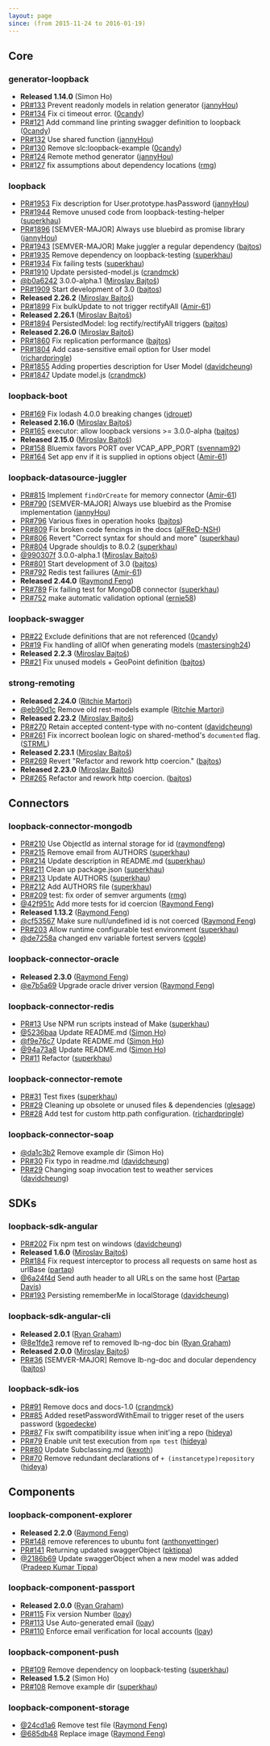 ```yaml
---
layout: page
since: (from 2015-11-24 to 2016-01-19)
---
```


## Core

### generator-loopback
 * **Released 1.14.0** (Simon Ho)
 * [PR#133](https://github.com/strongloop/generator-loopback/pull/133) Prevent readonly models in relation generator ([jannyHou](https://github.com/jannyHou))
 * [PR#134](https://github.com/strongloop/generator-loopback/pull/134) Fix ci timeout error. ([0candy](https://github.com/0candy))
 * [PR#121](https://github.com/strongloop/generator-loopback/pull/121) Add command line printing swagger definition to loopback ([0candy](https://github.com/0candy))
 * [PR#132](https://github.com/strongloop/generator-loopback/pull/132) Use shared function ([jannyHou](https://github.com/jannyHou))
 * [PR#130](https://github.com/strongloop/generator-loopback/pull/130) Remove slc:loopback-example ([0candy](https://github.com/0candy))
 * [PR#124](https://github.com/strongloop/generator-loopback/pull/124) Remote method generator ([jannyHou](https://github.com/jannyHou))
 * [PR#127](https://github.com/strongloop/generator-loopback/pull/127) fix assumptions about dependency locations ([rmg](https://github.com/rmg))


### loopback
 * [PR#1953](https://github.com/strongloop/loopback/pull/1953) Fix description for User.prototype.hasPassword ([jannyHou](https://github.com/jannyHou))
 * [PR#1944](https://github.com/strongloop/loopback/pull/1944) Remove unused code from loopback-testing-helper ([superkhau](https://github.com/superkhau))
 * [PR#1896](https://github.com/strongloop/loopback/pull/1896) [SEMVER-MAJOR] Always use bluebird as promise library ([jannyHou](https://github.com/jannyHou))
 * [PR#1943](https://github.com/strongloop/loopback/pull/1943) [SEMVER-MAJOR] Make juggler a regular dependency ([bajtos](https://github.com/bajtos))
 * [PR#1935](https://github.com/strongloop/loopback/pull/1935) Remove dependency on loopback-testing ([superkhau](https://github.com/superkhau))
 * [PR#1934](https://github.com/strongloop/loopback/pull/1934) Fix failing tests ([superkhau](https://github.com/superkhau))
 * [PR#1910](https://github.com/strongloop/loopback/pull/1910) Update persisted-model.js ([crandmck](https://github.com/crandmck))
 * [@b0a6242](https://github.com/strongloop/loopback/commit/b0a62422c1d83c9b748bb97b7100e8dd8d2220e0) 3.0.0-alpha.1 ([Miroslav Bajtoš](https://github.com/bajtos))
 * [PR#1909](https://github.com/strongloop/loopback/pull/1909) Start development of 3.0 ([bajtos](https://github.com/bajtos))
 * **Released 2.26.2** ([Miroslav Bajtoš](https://github.com/bajtos))
 * [PR#1899](https://github.com/strongloop/loopback/pull/1899) Fix bulkUpdate to not trigger rectifyAll  ([Amir-61](https://github.com/Amir-61))
 * **Released 2.26.1** ([Miroslav Bajtoš](https://github.com/bajtos))
 * [PR#1894](https://github.com/strongloop/loopback/pull/1894) PersistedModel: log rectify/rectifyAll triggers ([bajtos](https://github.com/bajtos))
 * **Released 2.26.0** ([Miroslav Bajtoš](https://github.com/bajtos))
 * [PR#1860](https://github.com/strongloop/loopback/pull/1860) Fix replication performance ([bajtos](https://github.com/bajtos))
 * [PR#1804](https://github.com/strongloop/loopback/pull/1804) Add case-sensitive email option for User model ([richardpringle](https://github.com/richardpringle))
 * [PR#1855](https://github.com/strongloop/loopback/pull/1855) Adding properties description for User Model ([davidcheung](https://github.com/davidcheung))
 * [PR#1847](https://github.com/strongloop/loopback/pull/1847) Update model.js ([crandmck](https://github.com/crandmck))


### loopback-boot
 * [PR#169](https://github.com/strongloop/loopback-boot/pull/169) Fix lodash 4.0.0 breaking changes ([jdrouet](https://github.com/jdrouet))
 * **Released 2.16.0** ([Miroslav Bajtoš](https://github.com/bajtos))
 * [PR#165](https://github.com/strongloop/loopback-boot/pull/165) executor: allow loopback versions >= 3.0.0-alpha ([bajtos](https://github.com/bajtos))
 * **Released 2.15.0** ([Miroslav Bajtoš](https://github.com/bajtos))
 * [PR#158](https://github.com/strongloop/loopback-boot/pull/158) Bluemix favors PORT over VCAP_APP_PORT ([svennam92](https://github.com/svennam92))
 * [PR#164](https://github.com/strongloop/loopback-boot/pull/164) Set app env if it is supplied in options object ([Amir-61](https://github.com/Amir-61))


### loopback-datasource-juggler
 * [PR#815](https://github.com/strongloop/loopback-datasource-juggler/pull/815) Implement `findOrCreate` for memory connector ([Amir-61](https://github.com/Amir-61))
 * [PR#790](https://github.com/strongloop/loopback-datasource-juggler/pull/790) [SEMVER-MAJOR] Always use bluebird as the Promise implementation ([jannyHou](https://github.com/jannyHou))
 * [PR#796](https://github.com/strongloop/loopback-datasource-juggler/pull/796) Various fixes in operation hooks ([bajtos](https://github.com/bajtos))
 * [PR#809](https://github.com/strongloop/loopback-datasource-juggler/pull/809) Fix broken code fencings in the docs ([alFReD-NSH](https://github.com/alFReD-NSH))
 * [PR#806](https://github.com/strongloop/loopback-datasource-juggler/pull/806) Revert "Correct syntax for should and more" ([superkhau](https://github.com/superkhau))
 * [PR#804](https://github.com/strongloop/loopback-datasource-juggler/pull/804) Upgrade shouldjs to 8.0.2 ([superkhau](https://github.com/superkhau))
 * [@990307f](https://github.com/strongloop/loopback-datasource-juggler/commit/990307f3d5a5b08a49ae88b505205384312daec0) 3.0.0-alpha.1 ([Miroslav Bajtoš](https://github.com/bajtos))
 * [PR#801](https://github.com/strongloop/loopback-datasource-juggler/pull/801) Start development of 3.0 ([bajtos](https://github.com/bajtos))
 * [PR#792](https://github.com/strongloop/loopback-datasource-juggler/pull/792) Redis test failiures ([Amir-61](https://github.com/Amir-61))
 * **Released 2.44.0** ([Raymond Feng](https://github.com/raymondfeng))
 * [PR#789](https://github.com/strongloop/loopback-datasource-juggler/pull/789) Fix failing test for MongoDB connector ([superkhau](https://github.com/superkhau))
 * [PR#752](https://github.com/strongloop/loopback-datasource-juggler/pull/752) make automatic validation optional ([ernie58](https://github.com/ernie58))


### loopback-swagger
 * [PR#22](https://github.com/strongloop/loopback-swagger/pull/22) Exclude definitions that are not referenced ([0candy](https://github.com/0candy))
 * [PR#19](https://github.com/strongloop/loopback-swagger/pull/19) Fix handling of allOf when generating models ([mastersingh24](https://github.com/mastersingh24))
 * **Released 2.2.3** ([Miroslav Bajtoš](https://github.com/bajtos))
 * [PR#21](https://github.com/strongloop/loopback-swagger/pull/21) Fix unused models + GeoPoint definition ([bajtos](https://github.com/bajtos))


### strong-remoting
 * **Released 2.24.0** ([Ritchie Martori](https://github.com/ritch))
 * [@eb90d1c](https://github.com/strongloop/strong-remoting/commit/eb90d1c544144d8a5cffb8cfce1d3deca0a6125b) Remove old rest-models example ([Ritchie Martori](https://github.com/ritch))
 * **Released 2.23.2** ([Miroslav Bajtoš](https://github.com/bajtos))
 * [PR#270](https://github.com/strongloop/strong-remoting/pull/270) Retain accepted content-type with no-content ([davidcheung](https://github.com/davidcheung))
 * [PR#261](https://github.com/strongloop/strong-remoting/pull/261) Fix incorrect boolean logic on shared-method's `documented` flag. ([STRML](https://github.com/STRML))
 * **Released 2.23.1** ([Miroslav Bajtoš](https://github.com/bajtos))
 * [PR#269](https://github.com/strongloop/strong-remoting/pull/269) Revert "Refactor and rework http coercion." ([bajtos](https://github.com/bajtos))
 * **Released 2.23.0** ([Miroslav Bajtoš](https://github.com/bajtos))
 * [PR#265](https://github.com/strongloop/strong-remoting/pull/265) Refactor and rework http coercion. ([bajtos](https://github.com/bajtos))



## Connectors

### loopback-connector-mongodb
 * [PR#210](https://github.com/strongloop/loopback-connector-mongodb/pull/210) Use ObjectId as internal storage for id ([raymondfeng](https://github.com/raymondfeng))
 * [PR#215](https://github.com/strongloop/loopback-connector-mongodb/pull/215) Remove email from AUTHORS ([superkhau](https://github.com/superkhau))
 * [PR#214](https://github.com/strongloop/loopback-connector-mongodb/pull/214) Update description in README.md ([superkhau](https://github.com/superkhau))
 * [PR#211](https://github.com/strongloop/loopback-connector-mongodb/pull/211) Clean up package.json ([superkhau](https://github.com/superkhau))
 * [PR#213](https://github.com/strongloop/loopback-connector-mongodb/pull/213) Update AUTHORS ([superkhau](https://github.com/superkhau))
 * [PR#212](https://github.com/strongloop/loopback-connector-mongodb/pull/212) Add AUTHORS file ([superkhau](https://github.com/superkhau))
 * [PR#209](https://github.com/strongloop/loopback-connector-mongodb/pull/209) test: fix order of semver arguments ([rmg](https://github.com/rmg))
 * [@42f951c](https://github.com/strongloop/loopback-connector-mongodb/commit/42f951cdfd258c35b9488fe8bf232042b7d1150a) Add more tests for id coercion ([Raymond Feng](https://github.com/raymondfeng))
 * **Released 1.13.2** ([Raymond Feng](https://github.com/raymondfeng))
 * [@cf53567](https://github.com/strongloop/loopback-connector-mongodb/commit/cf53567142f9500f250aeefc1c61ad4271c8ba20) Make sure null/undefined id is not coerced ([Raymond Feng](https://github.com/raymondfeng))
 * [PR#203](https://github.com/strongloop/loopback-connector-mongodb/pull/203) Allow runtime configurable test environment ([superkhau](https://github.com/superkhau))
 * [@de7258a](https://github.com/strongloop/loopback-connector-mongodb/commit/de7258a44dd66d40418e51dae86be1d419d3c206) changed env variable fortest servers ([cgole](https://github.com/cgole))


### loopback-connector-oracle
 * **Released 2.3.0** ([Raymond Feng](https://github.com/raymondfeng))
 * [@e7b5a69](https://github.com/strongloop/loopback-connector-oracle/commit/e7b5a6992afd87a12e0e903c7ecac868100fe958) Upgrade oracle driver version ([Raymond Feng](https://github.com/raymondfeng))


### loopback-connector-redis
 * [PR#13](https://github.com/strongloop/loopback-connector-redis/pull/13) Use NPM run scripts instead of Make ([superkhau](https://github.com/superkhau))
 * [@5236baa](https://github.com/strongloop/loopback-connector-redis/commit/5236baac6f75ecd4826f0a3bc4983cda1f9b074f) Update README.md ([Simon Ho](https://github.com/superkhau))
 * [@f9e76c7](https://github.com/strongloop/loopback-connector-redis/commit/f9e76c7e8428a6fe1f4ca3ff2ba2896ca9259978) Update README.md ([Simon Ho](https://github.com/superkhau))
 * [@94a73a8](https://github.com/strongloop/loopback-connector-redis/commit/94a73a8385711b881256251b670910b6253c74f8) Update README.md ([Simon Ho](https://github.com/superkhau))
 * [PR#11](https://github.com/strongloop/loopback-connector-redis/pull/11) Refactor ([superkhau](https://github.com/superkhau))


### loopback-connector-remote
 * [PR#31](https://github.com/strongloop/loopback-connector-remote/pull/31) Test fixes ([superkhau](https://github.com/superkhau))
 * [PR#29](https://github.com/strongloop/loopback-connector-remote/pull/29) Cleaning up obsolete or unused files & dependencies ([glesage](https://github.com/glesage))
 * [PR#28](https://github.com/strongloop/loopback-connector-remote/pull/28) Add test for custom http.path configuration. ([richardpringle](https://github.com/richardpringle))


### loopback-connector-soap
 * [@da1c3b2](https://github.com/strongloop/loopback-connector-soap/commit/da1c3b2d634be7d6732966c3a1a76e261369ac6f) Remove example dir (Simon Ho)
 * [PR#30](https://github.com/strongloop/loopback-connector-soap/pull/30) Fix typo in readme.md ([davidcheung](https://github.com/davidcheung))
 * [PR#29](https://github.com/strongloop/loopback-connector-soap/pull/29) Changing soap invocation test to weather services ([davidcheung](https://github.com/davidcheung))



## SDKs

### loopback-sdk-angular
 * [PR#202](https://github.com/strongloop/loopback-sdk-angular/pull/202) Fix npm test on windows ([davidcheung](https://github.com/davidcheung))
 * **Released 1.6.0** ([Miroslav Bajtoš](https://github.com/bajtos))
 * [PR#184](https://github.com/strongloop/loopback-sdk-angular/pull/184) Fix request interceptor to process all requests on same host as urlBase ([partap](https://github.com/partap))
 * [@6a24f4d](https://github.com/strongloop/loopback-sdk-angular/commit/6a24f4d9892d44335cbea8ec7a10055fc9b78168) Send auth header to all URLs on the same host ([Partap Davis](https://github.com/partap))
 * [PR#193](https://github.com/strongloop/loopback-sdk-angular/pull/193) Persisting rememberMe in localStorage ([davidcheung](https://github.com/davidcheung))


### loopback-sdk-angular-cli
 * **Released 2.0.1** ([Ryan Graham](https://github.com/rmg))
 * [@8e1fde3](https://github.com/strongloop/loopback-sdk-angular-cli/commit/8e1fde3b0254f93ad30cc3cf724b82c983d3edd9) remove ref to removed lb-ng-doc bin ([Ryan Graham](https://github.com/rmg))
 * **Released 2.0.0** ([Miroslav Bajtoš](https://github.com/bajtos))
 * [PR#36](https://github.com/strongloop/loopback-sdk-angular-cli/pull/36) [SEMVER-MAJOR] Remove lb-ng-doc and docular dependency ([bajtos](https://github.com/bajtos))


### loopback-sdk-ios
 * [PR#91](https://github.com/strongloop/loopback-sdk-ios/pull/91) Remove docs and docs-1.0 ([crandmck](https://github.com/crandmck))
 * [PR#85](https://github.com/strongloop/loopback-sdk-ios/pull/85) Added resetPasswordWithEmail to trigger reset of the users password ([kgoedecke](https://github.com/kgoedecke))
 * [PR#87](https://github.com/strongloop/loopback-sdk-ios/pull/87) Fix swift compatibility issue when init'ing a repo ([hideya](https://github.com/hideya))
 * [PR#79](https://github.com/strongloop/loopback-sdk-ios/pull/79) Enable unit test execution from `npm test` ([hideya](https://github.com/hideya))
 * [PR#80](https://github.com/strongloop/loopback-sdk-ios/pull/80) Update Subclassing.md ([kexoth](https://github.com/kexoth))
 * [PR#70](https://github.com/strongloop/loopback-sdk-ios/pull/70) Remove redundant declarations of `+ (instancetype)repository` ([hideya](https://github.com/hideya))



## Components

### loopback-component-explorer
 * **Released 2.2.0** ([Raymond Feng](https://github.com/raymondfeng))
 * [PR#148](https://github.com/strongloop/loopback-component-explorer/pull/148) remove references to ubuntu font ([anthonyettinger](https://github.com/anthonyettinger))
 * [PR#141](https://github.com/strongloop/loopback-component-explorer/pull/141) Returning updated swaggerObject ([pktippa](https://github.com/pktippa))
 * [@2186b69](https://github.com/strongloop/loopback-component-explorer/commit/2186b69885f5b505ec59c0e2595a3c43e0759d9a) Update swaggerObject when a new model was added ([Pradeep Kumar Tippa](https://github.com/pktippa))


### loopback-component-passport
 * **Released 2.0.0** ([Ryan Graham](https://github.com/rmg))
 * [PR#115](https://github.com/strongloop/loopback-component-passport/pull/115) Fix version Number ([loay](https://github.com/loay))
 * [PR#113](https://github.com/strongloop/loopback-component-passport/pull/113) Use Auto-generated email ([loay](https://github.com/loay))
 * [PR#110](https://github.com/strongloop/loopback-component-passport/pull/110) Enforce email verification for local accounts ([loay](https://github.com/loay))


### loopback-component-push
 * [PR#109](https://github.com/strongloop/loopback-component-push/pull/109) Remove dependency on loopback-testing ([superkhau](https://github.com/superkhau))
 * **Released 1.5.2** (Simon Ho)
 * [PR#108](https://github.com/strongloop/loopback-component-push/pull/108) Remove example dir ([superkhau](https://github.com/superkhau))


### loopback-component-storage
 * [@24cd1a6](https://github.com/strongloop/loopback-component-storage/commit/24cd1a619e33ed1882f6ea818e3e2bd450d51d62) Remove test file ([Raymond Feng](https://github.com/raymondfeng))
 * [@685db48](https://github.com/strongloop/loopback-component-storage/commit/685db4819d972c07c45d58a1774f76dbdf95554d) Replace image ([Raymond Feng](https://github.com/raymondfeng))


